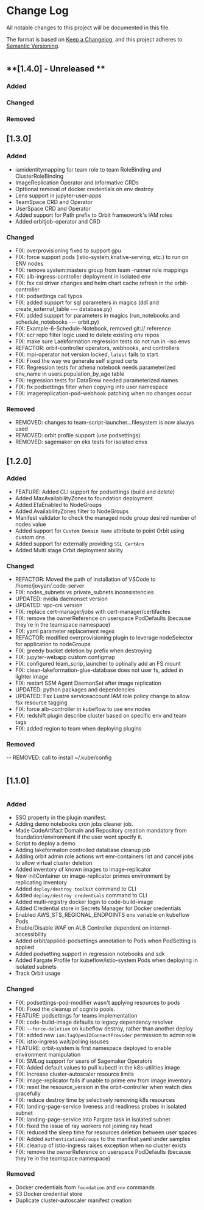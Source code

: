 # **Change Log**
All notable changes to this project will be documented in this file.

The format is based on [Keep a Changelog](https://keepachangelog.com/en/1.0.0/), and this project adheres to [Semantic Versioning](https://semver.org/spec/v2.0.0.html).
#

## **[1.4.0] - Unreleased **

### **Added**

### **Changed**

### **Removed**

## **[1.3.0]**

### **Added**

- iamidentitymapping for team role to team RoleBinding and ClusterRoleBinding
- ImageReplication Operator and informative CRDs
- Opttional removal of docker credentials on env destroy
- Lens support in jupyter-user-apps
- TeamSpace CRD and Operator
- UserSpace CRD and Operator
- Added support for Path prefix to Orbit frameowork's IAM roles
- Added orbitjob-operator and CRD

### **Changed**

- FIX: overprovisioning fixed to support gpu
- FIX: force support pods (istio-system,knative-serving, etc.) to run on ENV nodes
- FIX: remove system:masters group from team -runner role mappings
- FIX: alb-ingress-controller deployment in isolated env
- FIX: fsx csi driver changes and helm chart cache refresh in the orbit-controller
- FIX: podsettings call typos
- FIX: added suppprt for sql parameters in magics (ddl and create_external_table --- database.py)
- FIX: added suppprt for  parameters in magics (run_notebooks and schedule_notebooks --- orbit.py)
- FIX: Example-6-Schedule-Notebook, removed git:// reference
- FIX: ecr repo filter logic used to delete existing env repos
- FIX: make sure Laekformation regression tests do not run in -iso envs
- REFACTOR: orbit-controller operators, webhooks, and controllers
- FIX: mpi-operator not version locked, `latest` fails to start
- FIX: Fixed the way we generate self signed certs
- FIX: Regression tests for athena notebook needs parameterized env_name in users.population_by_age table
- FIX: regression tests for DataBrew needed parameterized names
- FIX: fix podsettings filter when copying into user namespace
- FIX: imagereplication-pod-webhook patching when no changes occur

### **Removed**

- REMOVED: changes to team-script-launcher...filesystem is now always used
- REMOVED: orbit profile support (use podsettings)
- REMOVED: sagemaker on eks tests for isolated envs

## **[1.2.0]**

### **Added**

- FEATURE: Added CLI support for podsettings (build and delete)
- Added MaxAvailabilityZones to foundation deployment
- Added EfaEnabled to NodeGroups
- Added AvailabilityZones filter to NodeGroups
- Manifest validator to check the managed node group desired number of nodes value
- Added support for `Custom Domain Name` attribute to point Orbit using custom dns
- Added support for externally providing `SSL CertArn`
- Added Multi stage Orbit deployment ability

### **Changed**

- REFACTOR: Moved the path of installation of VSCode to /home/jovyan/.code-server
- FIX: nodes_subnets vs private_subnets inconsistencies
- UPDATED: nvidia daemonset version
- UPDATED: vpc-cni version
- FIX: replace cert-manager/jobs with cert-manager/certifactes
- FIX: remove the ownerReference on userspace PodDefaults (because they're in the teamspace namespace)
- FIX: yaml parameter replacement regex
- REFACTOR: modified overprovisioning plugin to leverage nodeSelector for application to nodeGroups
- FIX: greedy bucket deletion by prefix when destroying
- FIX: jupyter-webapp custom configmap
- FIX: configured team_scrip_launcher to optinally add an FS mount
- FIX: clean-lakeformation-glue-database does not user fs, added in lighter image
- FIX: restart SSM Agent DaemonSet after image replication
- UPDATED: python packages and dependencies
- UPDATED: Fsx Lustre serviceaccount IAM role policy change to allow fsx resource tagging
- FIX: force alb-controller in kubeflow to use env nodes
- FIX: redshift plugin describe cluster based on specific env and team tags
- FIX: added region to team when deploying plugins

### **Removed**
-- REMOVED: call to install ~/.kube/config


#
## **[1.1.0]**
#
### **Added**

- SSO property in the plugin manifest.
- Adding demo notebooks cron jobs cleaner job.
- Made CodeArtifact Domain and Repository creation mandatory from foundation/environment if the user wont specify it.
- Script to deploy a demo
- Adding lakeformaton controlled database cleanup job
- Adding orbit admin role actions wrt emr-containers list and cancel jobs to allow virtual cluster deletion
- Added inventory of known images to image-replicator
- New initContainer on image-replicator primes environment by replicating inventory
- Added `deploy/destroy toolkit` command to CLI
- Added `deploy/destroy credentials` command to CLI
- Added multi-registry docker login to code-build-image
- Added Credential store in Secrets Manager for Docker credentials
- Enabled AWS_STS_REGIONAL_ENDPOINTS env variable on kubeflow Pods
- Enable/Disable WAF on ALB Controller dependent on internet-accessibility
- Added orbit/applied-podsettings annotation to Pods when PodSetting is applied
- Added podsetting support in regression notebooks and sdk
- Added Fargate Profile for kubeflow/istio-system Pods when deploying in isolated subnets
- Track Orbit usage

### **Changed**

- FIX: podsettings-pod-modifier wasn't applying resources to pods
- FIX: Fixed the cleanup of cognito pools.
- FEATURE: podsettings for teams implementation
- FIX: code-build-image defaults to legacy dependency resolver
- FIX: `--force-deletion` on kubeflow destroy, rather than another deploy
- FIX: added new `iam:TagOpenIDConnectProvider` permission to admin role
- FIX: istio-ingress wait/polling issuses
- FEATURE: orbit-system is first namespace deployed to enable environment manipulation
- FIX: SMLog support for users of Sagemaker Operators
- FIX: Added default values to pull kubectl in the k8s-utilities image
- FIX: Increase cluster-autoscaler resource limits
- FIX: image-replicator fails if unable to prime env from image inventory
- FIX: reset the resource_version in the orbit-controller when watch dies gracefully
- FIX: reduce destroy time by selectively removing k8s resources
- FIX: landing-page-service liveness and readiness probes in isolated subnet
- FIX: landing-page-service into Fargate task in isolated subnet
- FIX: fixed the issue of ray workers not joining ray head
- FIX: reduced the sleep time for resources deletion between user spaces
- FIX: Added `AuthenticationGroups` to the manifest.yaml under samples
- FIX: cleanup of istio-ingress raises exception when no cluster exists
- FIX: remove the ownerReference on userspace PodDefaults (because they're in the teamspace namespace)

### **Removed**

- Docker credentials from `foundation` and `env` commands
- S3 Docker credential store
- Duplicate cluster-autoscaler manifest creation